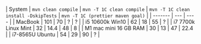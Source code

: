 
| System  | `mvn clean compile` | `mvn -T 1C clean compile` | `mvn -T 1C clean install -DskipTests` |  `mvn -T 1C (prettier maven goal)` |
| ------- | --- | ---- |
| MacBook | 101 | 70 | ? | ? | 
| i5 10600k Win10 | 62 | 18 | 55 | ? | 
| i7 7700k Linux Mint | 32 | 14.4 | 48 | 8 | 
| M1 mac mini 16 GB RAM | 30 | 13 | 47 | 22.4 | 
| i7-8565U Ubuntu | 54 | 29 | 90 | ? |
